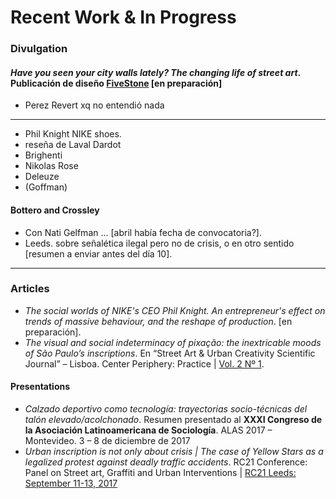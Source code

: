 # Recent Work & In Progress

### Divulgation

#### _Have you seen your city walls lately? The changing life of street art_. Publicación de diseño [FiveStone](http://fivestone.com/) [en preparación]
+ Perez Revert xq no entendió nada

___

+ Phil Knight NIKE shoes. 
+ reseña de Laval Dardot
+ Brighenti
+ Nikolas Rose
+ Deleuze
+ (Goffman)
#### Bottero and Crossley


- Con Nati Gelfman ... [abril había fecha de convocatoria?].
- Leeds. sobre señalética ilegal pero no de crisis, o en otro sentido [resumen a enviar antes del día 10].

___

### Articles

- _The social worlds of NIKE's CEO Phil Knight. An entrepreneur's effect on trends of massive behaviour, and the reshape of production_. [en preparación].
- _The visual and social indeterminacy of pixação: the inextricable moods of São Paulo’s inscriptions_. En “Street Art & Urban Creativity Scientific Journal” – Lisboa. Center Periphery: Practice | [Vol. 2 Nº 1](http://www.urbancreativity.org/uploads/1/0/7/2/10727553/sauc_journal2016_v2_n1_web.pdf#page=44). 

#### Presentations

- _Calzado deportivo como tecnología: trayectorias socio-técnicas del talón elevado/acolchonado_. Resumen presentado al **XXXI Congreso de la Asociación Latinoamericana de Sociología**. ALAS 2017 – Montevideo. 3 – 8 de diciembre de 2017
- _Urban inscription is not only about crisis | The case of _Yellow Stars_ as a legalized protest against deadly traffic accidents_. RC21 Conference: Panel on Street art, Graffiti and Urban Interventions | [RC21 Leeds: September 11-13, 2017](https://rc21leeds2017.wordpress.com/32-street-art-graffiti-and-urban-interventions-inscriptions-of-crisis-in-public-space/)
